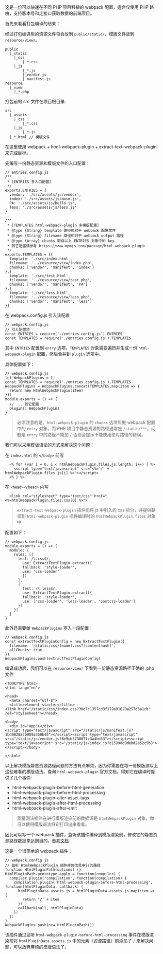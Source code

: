 这是一份可以快速在不同 PHP 项目移植的 webpack 配置，适合仅使用 PHP 路由，支持版本号和走接口获取数据的前端项目。

首先来看看打包编译的结果：

经过打包编译后的资源文件将会放到 `public/static/`，模版文件放到 `resource/view/`。


```
public
  |_static
    |_css
        |_*.css
    |_js
        |_*.js
        |_verdor.js
        |_manifest.js
resource
  |_view
    |_*.php
```


打包前的 src 文件在项目根目录:


```
src
  |_assets
    |_css
        |_*.css
    |_js
        |_*.js
  |_*.html // 模版文件
```


在这里使用 webpack + html-webpack-plugin + extract-text-webpack-plugin 来完成目标。

先编写一份静态资源和模版文件的入口配置：

```
// entries.config.js
/**
 * [ENTRIES 多入口配置]
 */
exports.ENTRIES = {
  vendor: './src/assets/js/vendor',
  index: './src/assets/js/main.js',
  PA: './src/assets/js/hello.js',
  less: './src/assets/js/less.js'
}

/**
 * [TEMPLATES html-webpack-plugin 多模版配置]
 * @type {String} template 路径相对于 webpack 配置文件
 * @type {String} filename 路径相对于 webpack output 路径
 * @type {Array} chunks 取自以上 ENTRIES 对象中的 key
 * 其它配置请参考 https://www.npmjs.com/package/html-webpack-plugin
 */
exports.TEMPLATES = [{
  template: './src/index.html',
  filename: '../resource/view/index.php',
  chunks: ['vendor', 'manifest', 'index']
},{
  template: './src/test.html',
  filename: '../resource/view/test.php',
  chunks: ['vendor', 'manifest', 'PA']
},{
  template: './src/less.html',
  filename: '../resource/view/less.php',
  chunks: ['vendor', 'manifest', 'less']
}]
```

在 webpack.config.js 引入该配置

```
// webpack.config.js
// 引入配置项
const ENTRIES = require('./entries.config.js').ENTRIES
const TEMPLATES = require('./entries.config.js').TEMPLATES
```

其中 `ENTRIES` 配置到 `entry` 选项，`TEMPLATES` 对象需要遍历并生成一份 `html-webpack-plugin` 配置，然后合并到 `plugin` 选项中。

具体配置如下：


```
// webpack.config.js
let WebpackPlugins = []
const TEMPLATES = require('./entries.config.js').TEMPLATES
WebpackPlugins = WebpackPlugins.concat(TEMPLATES.map(item => {
  return new HtmlWebpackPlugin(item)
}))
module.exports = () => {
  // ... 其它配置
  plugins: WebpackPlugins
}
```	


> 必须注意的是，`html-webpack-plugin` 的 `chunks` 选项照搬 webpack 配置中的 `entry` 对象。而 PHP 项目中静态资源的路径通常是 `/static/***`。问题是 `entry` 中的路径不能加 `/` 否则会提示不能使用绝对路径的错误。

我们可以采用模版语法的方式来解决这个问题：

在 `index.html` 的 `</body>` 前写


```
  <% for (var i = 0; i < htmlWebpackPlugin.files.js.length; i++) { %>
    <script type="text/javascript" src="<%='/' + htmlWebpackPlugin.files.js[i] %>"></script>
  <% } %>
```


在 `<head></head>` 内写


```
  <link rel="stylesheet" type="text/css" href="<%=htmlWebpackPlugin.files.css[0] %>">
```


> `extract-text-webpack-plugin` 插件能将 js 中引入的 css 拆分，并提供路径到 `html-webpack-plugin` 插件编译时的 `htmlWebpackPlugin.files` 对象中


配置如下：


```
// webpack.config.js
module.exports = () => {
  module: {
    rules: [{
      test: /\.css$/,
        use: ExtractTextPlugin.extract({
        fallback: 'style-loader',
        use: 'css-loader'
        })
      },
      {
        test: /\.less$/,
        use: ExtractTextPlugin.extract({
        fallback: 'style-loader',
        use: ['css-loader', 'less-loader', 'postcss-loader']
      })
    }]
  }
}
```


此外还需要给 `WebpackPlugins` 塞入一段配置：


```
// webpack.config.js
const extractTextPluginConfig = new ExtractTextPlugin({
  filename: '/static/css/[name].css?[contenthash]',
  allChunks: true
})
WebpackPlugins.push(extractTextPluginConfig)
```


编译成功后，我们可以在 `resource/view/` 下看到一份静态资源路径正确的 .php 文件


```
<!DOCTYPE html>
<html lang="en">

<head>
  <meta charset="utf-8">
  <title>element-starter</title>
<link href="/static/css/index.css?30c7c1357cd3f179a91620a257d3a1cb" rel="stylesheet"></head>

<body>
  <div id="app"></div>
<script type="text/javascript" src="/static/js/manifest.js?1bd9828a3b989a360b40"></script><script type="text/javascript" src="/static/js/vendor.js?8e9cb5738871c3a4bd53"></script><script type="text/javascript" src="/static/js/index.js?d1589dd0debd2a52c5b8"></script></body>

</html>
```


以上解决模版静态资源路径问题的方法有点麻烦，因为你需要在每一份模版源写上这些难看的模版语法。查询 `html-webpack-plugin` 官方文档，得知它在编译时提供了几个事件:

* html-webpack-plugin-before-html-generation
* html-webpack-plugin-before-html-processing
* html-webpack-plugin-alter-asset-tags
* html-webpack-plugin-after-html-processing
* html-webpack-plugin-after-emit

> 我猜测该插件在进行模版渲染前的数据源是 `htmlWebpackPlugin` 对象，你可以使用模版语法将它打印出来看看。

因此可以写一个 webpack 插件，监听该插件编译到模版渲染前，修改它的静态资源路径数据来达到目的。[参考文档](https://www.npmjs.com/package/html-webpack-plugin)

这是一个很简单的 webpack 插件：


```
// webpack.config.js
// 监听 HtmlWebpackPlugin 插件并修改其中js的路径
function HtmlPluginPath(options) {}
HtmlPluginPath.prototype.apply = function(compiler) {
  compiler.plugin('compilation', function(compilation) {
    compilation.plugin('html-webpack-plugin-before-html-processing', function(htmlPluginData, callback) {
      htmlPluginData.assets.js = htmlPluginData.assets.js.map(item => {
        return '/' + item
      })
      callback(null, htmlPluginData)
    })
  })
}
WebpackPlugins.push(new HtmlPluginPath())
```


该插件通过监听 `html-webpack-plugin-before-html-processing` 事件在模版渲染前将 `htmlPluginData.assets.js` 中的元素（资源路径）前添加了 `/` 来解决问题，可以放弃麻烦的模版语法了。 
